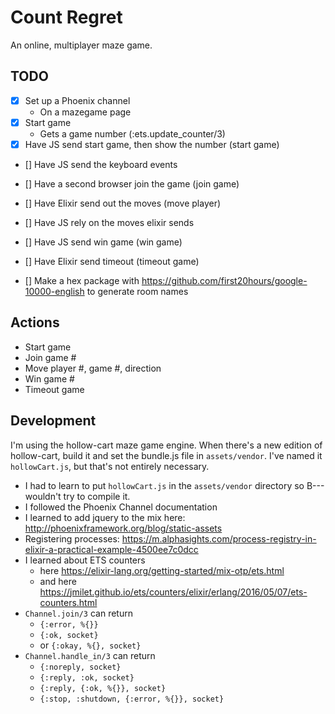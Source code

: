 # Count Regret

An online, multiplayer maze game.

## TODO

- [x] Set up a Phoenix channel
  - On a mazegame page
- [x] Start game
  - Gets a game number (:ets.update_counter/3)
- [x] Have JS send start game, then show the number (start game)
- [] Have JS send the keyboard events
- [] Have a second browser join the game (join game)
- [] Have Elixir send out the moves (move player)
- [] Have JS rely on the moves elixir sends
- [] Have JS send win game (win game)
- [] Have Elixir send timeout (timeout game)

- [] Make a hex package with https://github.com/first20hours/google-10000-english to generate room names

## Actions

* Start game
* Join game #
* Move player #, game #, direction
* Win game #
* Timeout game


## Development

I'm using the hollow-cart maze game engine. When there's a new edition of hollow-cart, build it and set the bundle.js file in `assets/vendor`. I've named it `hollowCart.js`, but that's not entirely necessary.

* I had to learn to put `hollowCart.js` in the `assets/vendor` directory so B--- wouldn't try to compile it.
* I followed the Phoenix Channel documentation 
* I learned to add jquery to the mix here: http://phoenixframework.org/blog/static-assets
* Registering processes: https://m.alphasights.com/process-registry-in-elixir-a-practical-example-4500ee7c0dcc
* I learned about ETS counters 
  * here https://elixir-lang.org/getting-started/mix-otp/ets.html
  * and here https://jmilet.github.io/ets/counters/elixir/erlang/2016/05/07/ets-counters.html
* `Channel.join/3` can return 
  * `{:error, %{}}`
  * `{:ok, socket}`
  * or `{:okay, %{}, socket}`
* `Channel.handle_in/3` can return
  * `{:noreply, socket}`
  * `{:reply, :ok, socket}`
  * `{:reply, {:ok, %{}}, socket}`
  * `{:stop, :shutdown, {:error, %{}}, socket}`
